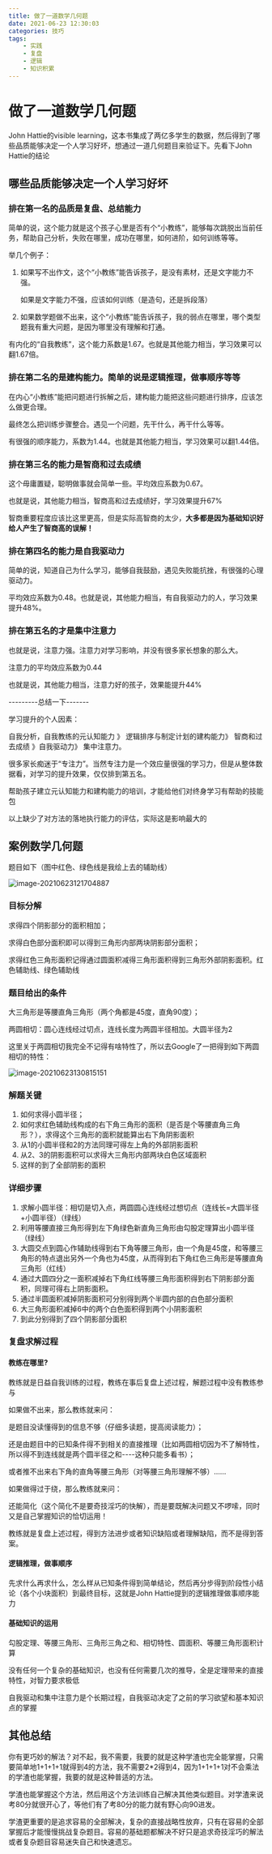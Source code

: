 ```yaml
---
title: 做了一道数学几何题
date: 2021-06-23 12:30:03
categories: 技巧
tags:
    - 实践
    - 复盘
    - 逻辑
    - 知识积累
---
```


# 做了一道数学几何题

John Hattie的visible learning，这本书集成了两亿多学生的数据，然后得到了哪些品质能够决定一个人学习好坏，想通过一道几何题目来验证下。先看下John Hattie的结论

## 哪些品质能够决定一个人学习好坏

### 排在第一名的品质是复盘、总结能力

简单的说，这个能力就是这个孩子心里是否有个“小教练”，能够每次跳脱出当前任务，帮助自己分析，失败在哪里，成功在哪里，如何进阶，如何训练等等。

举几个例子：

1. 如果写不出作文，这个“小教练”能告诉孩子，是没有素材，还是文字能力不强。

   如果是文字能力不强，应该如何训练（是造句，还是拆段落）

2. 如果数学题做不出来，这个“小教练”能告诉孩子，我的弱点在哪里，哪个类型题我有重大问题，是因为哪里没有理解和打通。

有内化的“自我教练”，这个能力系数是1.67。也就是其他能力相当，学习效果可以翻1.67倍。

### 排在第二名的是建构能力。简单的说是逻辑推理，做事顺序等等

在内心“小教练”能把问题进行拆解之后，建构能力能把这些问题进行排序，应该怎么做更合理。

最终怎么把训练步骤整合。遇见一个问题，先干什么，再干什么等等。

有很强的顺序能力，系数为1.44。也就是其他能力相当，学习效果可以翻1.44倍。

### 排在第三名的能力是智商和过去成绩

这个毋庸置疑，聪明做事就会简单一些。平均效应系数为0.67。

也就是说，其他能力相当，智商高和过去成绩好，学习效果提升67%

智商重要程度应该比这里更高，但是实际高智商的太少，**大多都是因为基础知识好给人产生了智商高的误解！**

### 排在第四名的能力是自我驱动力

简单的说，知道自己为什么学习，能够自我鼓励，遇见失败能抗挫，有很强的心理驱动力。

平均效应系数为0.48。也就是说，其他能力相当，有自我驱动力的人，学习效果提升48%。

### 排在第五名的才是集中注意力

也就是说，注意力强。注意力对学习影响，并没有很多家长想象的那么大。

注意力的平均效应系数为0.44

也就是说，其他能力相当，注意力好的孩子，效果能提升44%

---------总结一下-------

学习提升的个人因素：

自我分析，自我教练的元认知能力 》 逻辑排序与制定计划的建构能力》 智商和过去成绩 》自我驱动力》 集中注意力。

很多家长痴迷于“专注力”。当然专注力是一个效应量很强的学习力，但是从整体数据看，对学习的提升效果，仅仅排到第五名。

帮助孩子建立元认知能力和建构能力的培训，才能给他们对终身学习有帮助的技能包

以上缺少了对方法的落地执行能力的评估，实际这是影响最大的

## 案例数学几何题

题目如下（图中红色、绿色线是我绘上去的辅助线）

![image-20210623121704887](/images/951413iMgBlog/image-20210623121704887.png)

### **目标分解**

求得四个阴影部分的面积相加；

求得白色部分面积即可以得到三角形内部两块阴影部分面积；

求得红色三角形面积记得通过圆面积减得三角形面积得到三角形外部阴影面积。红色辅助线、绿色辅助线

### **题目给出的条件**

大三角形是等腰直角三角形（两个角都是45度，直角90度）；

两圆相切：圆心连线经过切点，连线长度为两圆半径相加。大圆半径为2

这里关于两圆相切我完全不记得有啥特性了，所以去Google了一把得到如下两圆相切的特性：

![image-20210623130815151](/images/951413iMgBlog/image-20210623130815151.png)



### **解题关键**

1. 如何求得小圆半径；
2. 如何求红色辅助线构成的右下角三角形的面积（是否是个等腰直角三角形？），求得这个三角形的面积就能算出右下角阴影面积
3. 从1的小圆半径和2的方法同理可得左上角的外部阴影面积
4. 从2、3的阴影面积可以求得大三角形内部两块白色区域面积
5. 这样的到了全部阴影的面积

### **详细步骤**

1. 求解小圆半径：相切是切入点，两圆圆心连线经过想切点（连线长=大圆半径+小圆半径）（绿线）
2. 利用等腰直接三角形得到左下角绿色新直角三角形由勾股定理算出小圆半径（绿线）
3. 大圆交点到圆心作辅助线得到右下角等腰三角形，由一个角是45度，和等腰三角形的特点退出另外一个角也为45度，从而得到右下角红色三角形是等腰直角三角形（红线）
4. 通过大圆四分之一面积减掉右下角红线等腰三角形面积得到右下阴影部分面积，同理可得右上阴影面积。
5. 通过半圆面积减掉阴影面积可分别得到两个半圆内部的白色部分面积
6. 大三角形面积减掉6中的两个白色面积得到两个小阴影面积
7. 到此分别得到了四个阴影部分面积

### **复盘求解过程**

#### 教练在哪里? 

教练就是日益自我训练的过程，教练在事后复盘上述过程，解题过程中没有教练参与

如果做不出来，那么教练就来问：

是题目没读懂得到的信息不够（仔细多读题，提高阅读能力）；

还是由题目中的已知条件得不到相关的直接推理（比如两圆相切因为不了解特性，所以得不到连线就是两个圆半径之和----这种只能多看书）；

或者推不出来右下角的直角等腰三角形（对等腰三角形理解不够）……

如果做得过于绕，那么教练就来问：

还能简化（这个简化不是要奇技淫巧的快解），而是要既解决问题又不啰嗦，同时又是自己掌握知识的恰切运用！

教练就是复盘上述过程，得到方法进步或者知识缺陷或者理解缺陷，而不是得到答案。

#### 逻辑推理，做事顺序

先求什么再求什么，怎么样从已知条件得到简单结论，然后再分步得到阶段性小结论（各个小块面积）到最终目标，这就是John Hattie提到的逻辑推理做事顺序能力

#### **基础知识的运用**

勾股定理、等腰三角形、三角形三角之和、相切特性、圆面积、等腰三角形面积计算

没有任何一个复杂的基础知识，也没有任何需要几次的推导，全是定理带来的直接特性，对智力要求极低

自我驱动和集中注意力是个长期过程，自我驱动决定了之前的学习欲望和基本知识点的掌握

## 其他总结

你有更巧妙的解法？对不起，我不需要，我要的就是这种学渣也完全能掌握，只需要简单地1+1+1+1就得到4的方法，我不需要2*2得到4，因为1+1+1+1对不会乘法的学渣也能掌握，我要的就是这种普适的方法。

学渣也能掌握这个方法，然后用这个方法训练自己解决其他类似题目。对学渣来说考80分就很开心了，等他们有了考80分的能力就有野心向90进发。

学渣更重要的是追求容易的全部解决，复杂的直接战略性放弃，只有在容易的全部掌握后才能慢慢挑战复杂题目。容易的基础题都解决不好只是追求奇技淫巧的解法或者复杂题目容易迷失自己和快速遗忘。